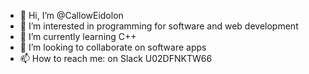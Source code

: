 - 👋 Hi, I’m @CallowEidolon
- 👀 I’m interested in programming for software and web development
- 🌱 I’m currently learning C++
- 💞️ I’m looking to collaborate on software apps
- 📫 How to reach me: on Slack U02DFNKTW66

<!---
CallowEidolon/CallowEidolon is a ✨ special ✨ repository because its `README.md` (this file) appears on your GitHub profile.
You can click the Preview link to take a look at your changes.
--->
